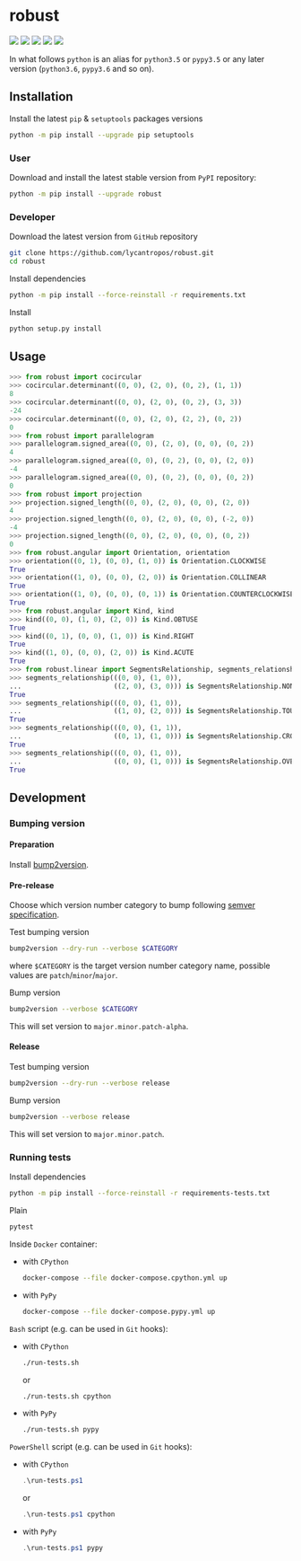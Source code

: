 robust
======

[![](https://dev.azure.com/lycantropos/robust/_apis/build/status/lycantropos.robust?branchName=master)](https://dev.azure.com/lycantropos/robust/_build/latest?definitionId=17&branchName=master "Azure Pipelines")
[![](https://readthedocs.org/projects/shewchuk/badge/?version=latest)](https://shewchuk.readthedocs.io/en/latest "Documentation")
[![](https://codecov.io/gh/lycantropos/robust/branch/master/graph/badge.svg)](https://codecov.io/gh/lycantropos/robust "Codecov")
[![](https://img.shields.io/github/license/lycantropos/robust.svg)](https://github.com/lycantropos/robust/blob/master/LICENSE "License")
[![](https://badge.fury.io/py/robust.svg)](https://badge.fury.io/py/robust "PyPI")

In what follows `python` is an alias for `python3.5` or `pypy3.5`
or any later version (`python3.6`, `pypy3.6` and so on).

Installation
------------

Install the latest `pip` & `setuptools` packages versions
```bash
python -m pip install --upgrade pip setuptools
```

### User

Download and install the latest stable version from `PyPI` repository:
```bash
python -m pip install --upgrade robust
```

### Developer

Download the latest version from `GitHub` repository
```bash
git clone https://github.com/lycantropos/robust.git
cd robust
```

Install dependencies
```bash
python -m pip install --force-reinstall -r requirements.txt
```

Install
```bash
python setup.py install
```

Usage
-----
```python
>>> from robust import cocircular
>>> cocircular.determinant((0, 0), (2, 0), (0, 2), (1, 1))
8
>>> cocircular.determinant((0, 0), (2, 0), (0, 2), (3, 3))
-24
>>> cocircular.determinant((0, 0), (2, 0), (2, 2), (0, 2))
0
>>> from robust import parallelogram
>>> parallelogram.signed_area((0, 0), (2, 0), (0, 0), (0, 2))
4
>>> parallelogram.signed_area((0, 0), (0, 2), (0, 0), (2, 0))
-4
>>> parallelogram.signed_area((0, 0), (0, 2), (0, 0), (0, 2))
0
>>> from robust import projection
>>> projection.signed_length((0, 0), (2, 0), (0, 0), (2, 0))
4
>>> projection.signed_length((0, 0), (2, 0), (0, 0), (-2, 0))
-4
>>> projection.signed_length((0, 0), (2, 0), (0, 0), (0, 2))
0
>>> from robust.angular import Orientation, orientation
>>> orientation((0, 1), (0, 0), (1, 0)) is Orientation.CLOCKWISE
True
>>> orientation((1, 0), (0, 0), (2, 0)) is Orientation.COLLINEAR
True
>>> orientation((1, 0), (0, 0), (0, 1)) is Orientation.COUNTERCLOCKWISE
True
>>> from robust.angular import Kind, kind
>>> kind((0, 0), (1, 0), (2, 0)) is Kind.OBTUSE
True
>>> kind((0, 1), (0, 0), (1, 0)) is Kind.RIGHT
True
>>> kind((1, 0), (0, 0), (2, 0)) is Kind.ACUTE
True
>>> from robust.linear import SegmentsRelationship, segments_relationship
>>> segments_relationship(((0, 0), (1, 0)),
...                       ((2, 0), (3, 0))) is SegmentsRelationship.NONE
True
>>> segments_relationship(((0, 0), (1, 0)),
...                       ((1, 0), (2, 0))) is SegmentsRelationship.TOUCH
True
>>> segments_relationship(((0, 0), (1, 1)),
...                       ((0, 1), (1, 0))) is SegmentsRelationship.CROSS
True
>>> segments_relationship(((0, 0), (1, 0)),
...                       ((0, 0), (1, 0))) is SegmentsRelationship.OVERLAP
True

```

Development
-----------

### Bumping version

#### Preparation

Install
[bump2version](https://github.com/c4urself/bump2version#installation).

#### Pre-release

Choose which version number category to bump following [semver
specification](http://semver.org/).

Test bumping version
```bash
bump2version --dry-run --verbose $CATEGORY
```

where `$CATEGORY` is the target version number category name, possible
values are `patch`/`minor`/`major`.

Bump version
```bash
bump2version --verbose $CATEGORY
```

This will set version to `major.minor.patch-alpha`. 

#### Release

Test bumping version
```bash
bump2version --dry-run --verbose release
```

Bump version
```bash
bump2version --verbose release
```

This will set version to `major.minor.patch`.

### Running tests

Install dependencies
```bash
python -m pip install --force-reinstall -r requirements-tests.txt
```

Plain
```bash
pytest
```

Inside `Docker` container:
- with `CPython`
  ```bash
  docker-compose --file docker-compose.cpython.yml up
  ```
- with `PyPy`
  ```bash
  docker-compose --file docker-compose.pypy.yml up
  ```

`Bash` script (e.g. can be used in `Git` hooks):
- with `CPython`
  ```bash
  ./run-tests.sh
  ```
  or
  ```bash
  ./run-tests.sh cpython
  ```

- with `PyPy`
  ```bash
  ./run-tests.sh pypy
  ```

`PowerShell` script (e.g. can be used in `Git` hooks):
- with `CPython`
  ```powershell
  .\run-tests.ps1
  ```
  or
  ```powershell
  .\run-tests.ps1 cpython
  ```
- with `PyPy`
  ```powershell
  .\run-tests.ps1 pypy
  ```

